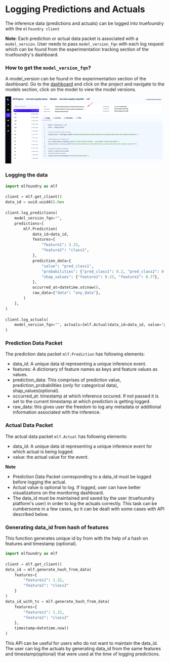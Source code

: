 # Logging Predictions and Actuals

The inference data (predictions and actuals) can be logged into truefoundry with the `mlfoundry client`

**Note**: Each prediction or actual data packet is associated with a `model_version`. User needs to pass `model_version_fqn` with each log request which can be found from the experimentation tracking section of the truefoundry's dashboard.

### How to get the `model_version_fqn`?
A model_version can be found in the experimentation section of the dashboard.  Go to the [dashboard](https://app.truefoundry.com/mlfoundry) and click on the project and navigate to the models section, click on the model to view the model versions.

![Getting model_version_fqn](../assets/model-version-fqn.png)

### Logging the data
```python
import mlfoundry as mlf

client = mlf.get_client()
data_id = uuid.uuid4().hex

client.log_predictions(
    model_version_fqn="",
    predictions=[
        mlf.Prediction(
            data_id=data_id,
            features={
                "feature1": 3.33,
                "feature2": "class1",
            },
            prediction_data={
                "value": "pred_class1",
                "probabilities": {"pred_class1": 0.2, "pred_class2": 0.8},
                "shap_values": {"feature1": 0.23, "feature2": 0.77},
            },
            occurred_at=datetime.utcnow(),
            raw_data={"data": "any_data"},
        )
    ],
)

client.log_actuals(
    model_version_fqn="", actuals=[mlf.Actual(data_id=data_id, value="pred_class2")]
)
```

### Prediction Data Packet
The prediction data packet `mlf.Prediction` has following elements:
* data_id: A unique data id representing a unique inference event.
* features: A dictionary of feature names as keys and feature values as values.
* prediction_data: This comprises of prediction value, prediction_probabilities (only for categorical data), shap_values(optional).
* occurred_at: timestamp at which inference occured. If not passed it is set to the current timestamp at which prediction is getting logged.
* raw_data: this gives user the freedom to log any metadata or additional information associated with the inference.

### Actual Data Packet
The actual data packet `mlf.Actual` has following elements:
* data_id: A unique data id representing a unique inference event for which actual is being logged.
* value: the actual value for the event.

**Note**
* Prediction Data Packet corresponding to a data_id must be logged before logging the actual.
* Actual value is optional to log. If logged, user can have better visualizations on the monitoring dashboard.
* The data_id must be maintained and saved by the user (truefoundry platform's user) in order to log the actuals correctly. This task can be cumbersome in a few cases, so it can be dealt with some cases with API described below.

### Generating data_id from hash of features
This function generates unique id by from with the help of a hash on features and timestamp (optional).

```python
import mlfoundry as mlf

client = mlf.get_client()
data_id = mlf.generate_hash_from_data(
    features={
        "features1": 1.22,
        "feature2": "class2"
    }
)
data_id_with_ts = mlf.generate_hash_from_data(
    features={
        "features1": 1.22,
        "feature2": "class2"
    },
    timestamp=datetime.now()
)

```
This API can be useful for users who do not want to maintain the data_id. The user can log the actuals by generating data_id from the same features and timestamp(optional) that were used at the time of logging predictions.

